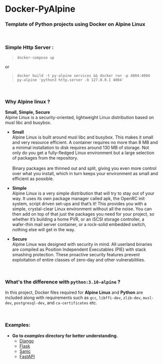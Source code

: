 # Docker-PyAlpine
### Template of Python projects using Docker on Alpine Linux

<br>

### Simple Http Server :
>`docker-compose up` 
 
or

> `docker build -t py-alpine services && docker run -p 4004:4004 py-alpine 'python3 http.server -b 127.0.0.1 4004'`


<br>


### Why Alpine linux ?
**Small, Simple, Secure** \
Alpine Linux is a security-oriented, lightweight Linux distribution based on musl libc and busybox.

+ **Small** \
Alpine Linux is built around musl libc and busybox. This makes it small and very resource efficient. A container requires no more than 8 MB and a minimal installation to disk requires around 130 MB of storage. Not only do you get a fully-fledged Linux environment but a large selection of packages from the repository. \
\
Binary packages are thinned out and split, giving you even more control over what you install, which in turn keeps your environment as small and efficient as possible.

+ **Simple** \
Alpine Linux is a very simple distribution that will try to stay out of your way. It uses its own package manager called apk, the OpenRC init system, script driven set-ups and that’s it! This provides you with a simple, crystal-clear Linux environment without all the noise. You can then add on top of that just the packages you need for your project, so whether it’s building a home PVR, or an iSCSI storage controller, a wafer-thin mail server container, or a rock-solid embedded switch, nothing else will get in the way.

+ **Secure** \
Alpine Linux was designed with security in mind. All userland binaries are compiled as Position Independent Executables (PIE) with stack smashing protection. These proactive security features prevent exploitation of entire classes of zero-day and other vulnerabilities.

<br>

### What's the difference with `python:3.10-alpine` ?
In this project, Docker files required for **Alpine Linux** and **Python** are included along with requirements such as ‍‍‍‍‍`gcc`, `libffi-dev`, `zlib-dev`, `musl-dev`, `postgresql-dev`, and `ca-certificates` etc.

<br>

### Examples:
+ **Go to *examples* directory for better understanding.**
  - [Django](/django)
  - [Flask](/flask)
  - [Sanic](/sanic)
  - [FastAPI](/fast-api)
